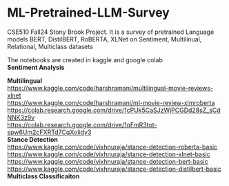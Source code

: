 # ML-Pretrained-LLM-Survey <br/>
CSE510 Fall24 Stony Brook Project. It is a survey of pretrained Language models BERT, DistilBERT, RoBERTA, XLNet on Sentiment, Multilinual, Relational, Multiclass datasets <br/>

The notebooks are created in kaggle and google colab <br/>
**Sentiment Analysis** <br/>

**Multilingual** <br/>
https://www.kaggle.com/code/harshramani/multilingual-movie-reviews-xlnet <br/>
https://www.kaggle.com/code/harshramani/ml-movie-review-xlmroberta <br/>
https://colab.research.google.com/drive/1cPUk5CaSJzWjPCGDd28sZ_sCdNNK3z9v <br/>
https://colab.research.google.com/drive/1qFmR3tot-spw6Um2cFXRTd7CqXoIidy3 <br/>
**Stance Detection** <br/>
https://www.kaggle.com/code/vixhnuraja/stance-detection-roberta-basic <br/>
https://www.kaggle.com/code/vixhnuraja/stance-detection-xlnet-basic <br/>
https://www.kaggle.com/code/vixhnuraja/stance-detection-bert-basic <br/>
https://www.kaggle.com/code/vixhnuraja/stance-detection-distilbert-basic <br/>
**Multiclass Classificaiton** <br/>
